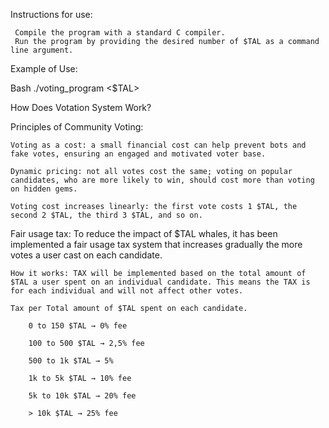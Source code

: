 Instructions for use:

     Compile the program with a standard C compiler.
     Run the program by providing the desired number of $TAL as a command line argument.

Example of Use:

Bash
./voting_program <$TAL>

How Does Votation System Work?

Principles of Community Voting:

    Voting as a cost: a small financial cost can help prevent bots and fake votes, ensuring an engaged and motivated voter base.

    Dynamic pricing: not all votes cost the same; voting on popular candidates, who are more likely to win, should cost more than voting on hidden gems.

    Voting cost increases linearly: the first vote costs 1 $TAL, the second 2 $TAL, the third 3 $TAL, and so on.

Fair usage tax: To reduce the impact of $TAL whales, it has been implemented a fair usage tax system that increases gradually the more votes a user cast on each candidate.

    How it works: TAX will be implemented based on the total amount of $TAL a user spent on an individual candidate. This means the TAX is for each individual and will not affect other votes.

    Tax per Total amount of $TAL spent on each candidate.

        0 to 150 $TAL → 0% fee

        100 to 500 $TAL → 2,5% fee

        500 to 1k $TAL → 5%

        1k to 5k $TAL → 10% fee

        5k to 10k $TAL → 20% fee

        > 10k $TAL → 25% fee


